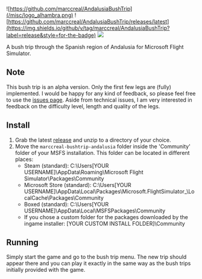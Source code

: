 ![https://github.com/marccreal/AndalusiaBushTrip](/misc/logo_alhambra.png)
![https://github.com/marccreal/AndalusiaBushTrip/releases/latest](https://img.shields.io/github/v/tag/marccreal/AndalusiaBushTrip?label=release&style=for-the-badge) ![](https://img.shields.io/github/downloads/marccreal/AndalusiaBushTrip/total?style=for-the-badge)

A bush trip through the Spanish region of Andalusia for Microsoft Flight Simulator.

## Note
This bush trip is an alpha version. Only the first few legs are (fully) implemented. I would be happy for any kind of feedback, so please feel free to use the [issues page](https://github.com/marccreal/AndalusiaBushTrip/issues). Aside from technical issues, I am very interested in feedback on the difficulty level, length and quality of the legs.

## Install
1. Grab the latest [release](https://github.com/marccreal/AndalusiaBushTrip/releases/latest) and unzip to a directory of your choice.
2. Move the `marccreal-bushtrip-andalusia` folder inside the 'Community' folder of your MSFS installation. This folder can be located in different places:
   * Steam (standard): C:\Users\[YOUR USERNAME]\AppData\Roaming\Microsoft Flight Simulator\Packages\Community
   * Microsoft Store (standard): C:\Users\[YOUR USERNAME]\AppData\Local\Packages\Microsoft.FlightSimulator_<RANDOMLETTERS>\LocalCache\Packages\Community
   * Boxed (standard): C:\Users\[YOUR USERNAME]\AppData\Local\MSFSPackages\Community
   * If you chose a custom folder for the packages downloaded by the ingame installer: [YOUR CUSTOM INSTALL FOLDER]\Community

## Running
Simply start the game and go to the bush trip menu. The new trip should appear there and you can play it exactly in the same way as the bush trips initially provided with the game.
